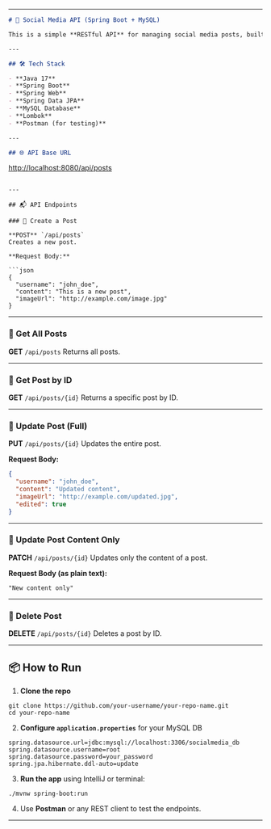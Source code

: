 

---

```markdown
# 📸 Social Media API (Spring Boot + MySQL)

This is a simple **RESTful API** for managing social media posts, built using **Spring Boot** and **MySQL**.

---

## 🛠️ Tech Stack

- **Java 17**
- **Spring Boot**
- **Spring Web**
- **Spring Data JPA**
- **MySQL Database**
- **Lombok**
- **Postman (for testing)**

---

## 🌐 API Base URL

```

[http://localhost:8080/api/posts](http://localhost:8080/api/posts)

````

---

## 📬 API Endpoints

### 🔹 Create a Post

**POST** `/api/posts`  
Creates a new post.

**Request Body:**

```json
{
  "username": "john_doe",
  "content": "This is a new post",
  "imageUrl": "http://example.com/image.jpg"
}
````

---

### 🔹 Get All Posts

**GET** `/api/posts`
Returns all posts.

---

### 🔹 Get Post by ID

**GET** `/api/posts/{id}`
Returns a specific post by ID.

---

### 🔹 Update Post (Full)

**PUT** `/api/posts/{id}`
Updates the entire post.

**Request Body:**

```json
{
  "username": "john_doe",
  "content": "Updated content",
  "imageUrl": "http://example.com/updated.jpg",
  "edited": true
}
```

---

### 🔹 Update Post Content Only

**PATCH** `/api/posts/{id}`
Updates only the content of a post.

**Request Body (as plain text):**

```
"New content only"
```

---

### 🔹 Delete Post

**DELETE** `/api/posts/{id}`
Deletes a post by ID.

---

## 📦 How to Run

1. **Clone the repo**

```
git clone https://github.com/your-username/your-repo-name.git
cd your-repo-name
```

2. **Configure `application.properties`** for your MySQL DB

```properties
spring.datasource.url=jdbc:mysql://localhost:3306/socialmedia_db
spring.datasource.username=root
spring.datasource.password=your_password
spring.jpa.hibernate.ddl-auto=update
```

3. **Run the app** using IntelliJ or terminal:

```
./mvnw spring-boot:run
```

4. Use **Postman** or any REST client to test the endpoints.

---


